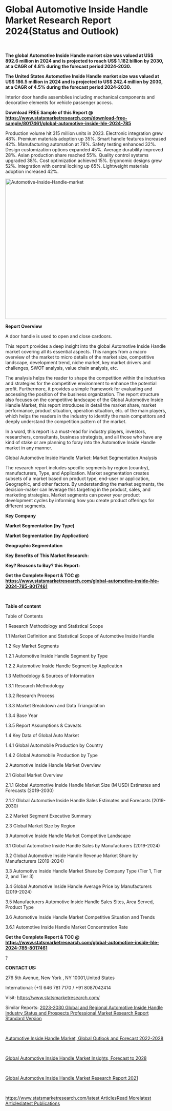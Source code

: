 <h1>Global Automotive Inside Handle Market Research Report 2024(Status and Outlook)</h1><br/><p><strong>The global Automotive Inside Handle market size was valued at US$ 892.6 million in 2024 and is projected to reach US$ 1.182 billion by 2030, at a <strong>CAGR</strong> of 4.8% during the forecast period 2024-2030.</strong></p>
 
 
 
 <p><strong>The United States Automotive Inside Handle market size was valued at US$ 186.5 million in 2024 and is projected to US$ 242.4 million by 2030, at a <strong>CAGR</strong> of 4.5% during the forecast period 2024-2030.</strong></p>
 
 
 
 <p>Interior door handle assemblies including mechanical components and decorative elements for vehicle passenger access.</p>
 
 
 
 <p><strong>Download FREE Sample of this Report @ <a href="https://www.statsmarketresearch.com/download-free-sample/8017461/global-automotive-inside-hle-2024-785">https://www.statsmarketresearch.com/download-free-sample/8017461/global-automotive-inside-hle-2024-785</a></strong></p>
 
 
 
 <p>Production volume hit 315 million units in 2023. Electronic integration grew 48%. Premium materials adoption up 35%. Smart handle features increased 42%. Manufacturing automation at 78%. Safety testing enhanced 32%. Design customization options expanded 45%. Average durability improved 28%. Asian production share reached 55%. Quality control systems upgraded 38%. Cost optimization achieved 15%. Ergonomic designs grew 52%. Integration with central locking up 65%. Lightweight materials adoption increased 42%.</p>
 
 
 
 <p><img alt="Automotive-Inside-Handle-market" src="https://www.grandresearchstore.com/assets/report-images/Automotive_Inside_Handle_market.png" style="width: 730px; height: 438px;" /></p>
 
 
 
 <p><strong>Report Overview</strong></p>
 
 
 
 <p>A door handle is used to open and close cardoors.</p>
 
 
 
 <p>This report provides a deep insight into the global Automotive Inside Handle market covering all its essential aspects. This ranges from a macro overview of the market to micro details of the market size, competitive landscape, development trend, niche market, key market drivers and challenges, SWOT analysis, value chain analysis, etc.</p>
 
 
 
 <p>The analysis helps the reader to shape the competition within the industries and strategies for the competitive environment to enhance the potential profit. Furthermore, it provides a simple framework for evaluating and accessing the position of the business organization. The report structure also focuses on the competitive landscape of the Global Automotive Inside Handle Market, this report introduces in detail the market share, market performance, product situation, operation situation, etc. of the main players, which helps the readers in the industry to identify the main competitors and deeply understand the competition pattern of the market.</p>
 
 
 
 <p>In a word, this report is a must-read for industry players, investors, researchers, consultants, business strategists, and all those who have any kind of stake or are planning to foray into the Automotive Inside Handle market in any manner.</p>
 
 
 
 <p>Global Automotive Inside Handle Market: Market Segmentation Analysis</p>
 
 
 
 <p>The research report includes specific segments by region (country), manufacturers, Type, and Application. Market segmentation creates subsets of a market based on product type, end-user or application, Geographic, and other factors. By understanding the market segments, the decision-maker can leverage this targeting in the product, sales, and marketing strategies. Market segments can power your product development cycles by informing how you create product offerings for different segments.</p>
 
 
 
 <p><strong>Key Company</strong></p>
 
 
 
 <p><strong>Market Segmentation (by Type)</strong></p>
 
 
 
 <p><strong>Market Segmentation (<strong>by Application</strong>)</strong></p>
 
 
 
 <p><strong>Geographic Segmentation</strong></p>
 
 
 
 <p><strong>Key Benefits of This Market Research:</strong></p>
 
 
 
 <p><strong>Key? <strong>Reasons to Buy</strong>? this Report:</strong></p>
 
 
 
 <div><b>Get the Complete Report & TOC @ <a href="https://www.statsmarketresearch.com/global-automotive-inside-hle-2024-785-8017461">https://www.statsmarketresearch.com/global-automotive-inside-hle-2024-785-8017461</a></b></div>
 
 
 
 <p><br />
 
 <b>Table of content</b></p>
 
 
 
 <p>Table of Contents<br />
 
 1 Research Methodology and Statistical Scope<br />
 
 1.1 Market Definition and Statistical Scope of Automotive Inside Handle<br />
 
 1.2 Key Market Segments<br />
 
 1.2.1 Automotive Inside Handle Segment by Type<br />
 
 1.2.2 Automotive Inside Handle Segment by Application<br />
 
 1.3 Methodology & Sources of Information<br />
 
 1.3.1 Research Methodology<br />
 
 1.3.2 Research Process<br />
 
 1.3.3 Market Breakdown and Data Triangulation<br />
 
 1.3.4 Base Year<br />
 
 1.3.5 Report Assumptions & Caveats<br />
 
 1.4 Key Data of Global Auto Market<br />
 
 1.4.1 Global Automobile Production by Country<br />
 
 1.4.2 Global Automobile Production by Type<br />
 
 2 Automotive Inside Handle Market Overview<br />
 
 2.1 Global Market Overview<br />
 
 2.1.1 Global Automotive Inside Handle Market Size (M USD) Estimates and Forecasts (2019-2030)<br />
 
 2.1.2 Global Automotive Inside Handle Sales Estimates and Forecasts (2019-2030)<br />
 
 2.2 Market Segment Executive Summary<br />
 
 2.3 Global Market Size by Region<br />
 
 3 Automotive Inside Handle Market Competitive Landscape<br />
 
 3.1 Global Automotive Inside Handle Sales by Manufacturers (2019-2024)<br />
 
 3.2 Global Automotive Inside Handle Revenue Market Share by Manufacturers (2019-2024)<br />
 
 3.3 Automotive Inside Handle Market Share by Company Type (Tier 1, Tier 2, and Tier 3)<br />
 
 3.4 Global Automotive Inside Handle Average Price by Manufacturers (2019-2024)<br />
 
 3.5 Manufacturers Automotive Inside Handle Sales Sites, Area Served, Product Type<br />
 
 3.6 Automotive Inside Handle Market Competitive Situation and Trends<br />
 
 3.6.1 Automotive Inside Handle Market Concentration Rate</p>
 
 
 
 <div><b>Get the Complete Report & TOC @ <a href="https://www.statsmarketresearch.com/global-automotive-inside-hle-2024-785-8017461">https://www.statsmarketresearch.com/global-automotive-inside-hle-2024-785-8017461</a></b></div>
 
 
 
 <p>? </p>
 
 
 
 <p><b>CONTACT US:</b><br />
 
 276 5th Avenue, New York , NY 10001,United States<br />
 
 International: (+1) 646 781 7170 / +91 8087042414<br />
 
 Visit: <a href="https://www.statsmarketresearch.com/">https://www.statsmarketresearch.com/</a><br />
 
 Similar Reports: <a href="https://www.statsmarketresearch.com/global-automotive-inside-hle-2024-785-8017461">2023-2030 Global and Regional Automotive Inside Handle Industry Status and Prospects Professional Market Research Report Standard Version</a><br />
 
 <br />
 
 <a href="https://www.statsmarketresearch.com/global-automotive-inside-hle-2024-785-8017461">Automotive Inside Handle Market, Global Outlook and Forecast 2022-2028</a><br />
 
 <br />
 
 <a href="https://www.statsmarketresearch.com/global-automotive-inside-hle-2024-785-8017461">Global Automotive Inside Handle Market Insights, Forecast to 2028</a><br />
 
 <br />
 
 <a href="https://www.statsmarketresearch.com/global-automotive-inside-hle-2024-785-8017461">Global Automotive Inside Handle Market Research Report 2021</a><br />
 
 <br />
 
 <a href="https://gyeongbokgung.com">https://www.statsmarketresearch.com/</a><a href="https://hallyeomaritime.com">latest Articles</a><a href="https://jingwansa.com">Read More</a><a href="https://nguoiviet.jp/">latest Articles</a><a href="https://www.intelmarketresearch.com/">latest Publications</a></p>